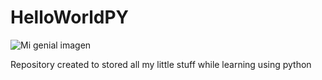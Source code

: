 # HelloWorldPY
![Mi genial imagen](Assets/codye.png)

Repository created to stored all my little stuff while learning using python

